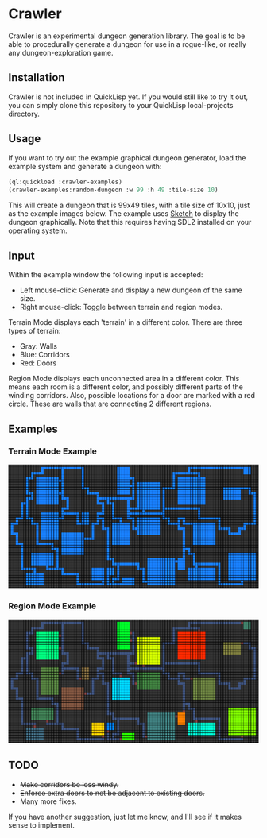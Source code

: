 # Crawler

Crawler is an experimental dungeon generation library. The goal is to be able to procedurally generate a dungeon for use in a rogue-like, or really any dungeon-exploration game.

## Installation

Crawler is not included in QuickLisp yet. If you would still like to try it out, you can simply clone this repository to your QuickLisp local-projects directory.

## Usage

If you want to try out the example graphical dungeon generator, load the example system and generate a dungeon with:

```lisp
(ql:quickload :crawler-examples)
(crawler-examples:random-dungeon :w 99 :h 49 :tile-size 10)
```

This will create a dungeon that is 99x49 tiles, with a tile size of 10x10, just as the example images below. The example uses [Sketch](http://github.com/vydd/sketch) to display the dungeon graphically. Note that this requires having SDL2 installed on your operating system.

## Input

Within the example window the following input is accepted:

* Left mouse-click: Generate and display a new dungeon of the same size.
* Right mouse-click: Toggle between terrain and region modes.

Terrain Mode displays each 'terrain' in a different color. There are three types of terrain:

* Gray: Walls
* Blue: Corridors
* Red: Doors

Region Mode displays each unconnected area in a different color. This means each room is a different color, and possibly different parts of the winding corridors. Also, possible locations for a door are marked with a red circle. These are walls that are connecting 2 different regions.

## Examples

### Terrain Mode Example

![Terrain Example](/images/example-terrain.png)

### Region Mode Example

![Region Example](/images/example-regions.png)

## TODO

* ~~Make corridors be less windy.~~
* ~~Enforce extra doors to not be adjacent to existing doors.~~
* Many more fixes.

If you have another suggestion, just let me know, and I'll see if it makes sense to implement.
